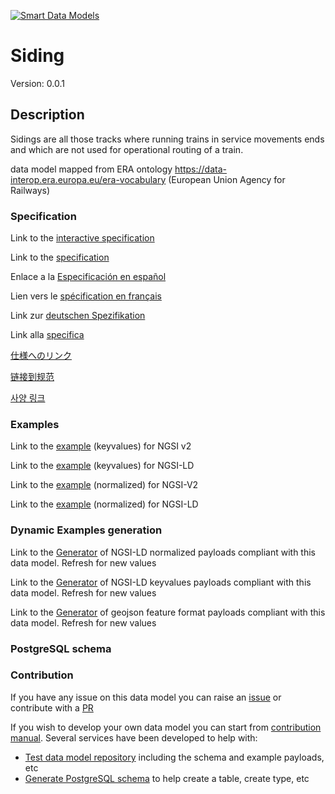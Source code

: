 [![Smart Data Models](https://smartdatamodels.org/wp-content/uploads/2022/01/SmartDataModels_logo.png "Logo")](https://smartdatamodels.org)
# Siding
Version: 0.0.1

## Description 

Sidings are all those tracks where running trains in service movements ends and which are not used for operational routing of a train.

data model mapped from ERA ontology https://data-interop.era.europa.eu/era-vocabulary (European Union Agency for Railways)
### Specification

Link to the [interactive specification](https://swagger.lab.fiware.org/?url=https://smart-data-models.github.io/dataModel.ERA/Siding/swagger.yaml)

Link to the [specification](https://github.com/smart-data-models/dataModel.ERA/blob/master/Siding/doc/spec.md)

Enlace a la [Especificación en español](https://github.com/smart-data-models/dataModel.ERA/blob/master/Siding/doc/spec_ES.md)

Lien vers le [spécification en français](https://github.com/smart-data-models/dataModel.ERA/blob/master/Siding/doc/spec_FR.md)

Link zur [deutschen Spezifikation](https://github.com/smart-data-models/dataModel.ERA/blob/master/Siding/doc/spec_DE.md)

Link alla [specifica](https://github.com/smart-data-models/dataModel.ERA/blob/master/Siding/doc/spec_IT.md)

[仕様へのリンク](https://github.com/smart-data-models/dataModel.ERA/blob/master/Siding/doc/spec_JA.md)

[链接到规范](https://github.com/smart-data-models/dataModel.ERA/blob/master/Siding/doc/spec_ZH.md)

[사양 링크](https://github.com/smart-data-models/dataModel.ERA/blob/master/Siding/doc/spec_KO.md)
### Examples

Link to the [example](https://smart-data-models.github.io/dataModel.ERA/Siding/examples/example.json) (keyvalues) for NGSI v2

Link to the [example](https://smart-data-models.github.io/dataModel.ERA/Siding/examples/example.jsonld) (keyvalues) for NGSI-LD

Link to the [example](https://smart-data-models.github.io/dataModel.ERA/Siding/examples/example-normalized.json) (normalized) for NGSI-V2

Link to the [example](https://smart-data-models.github.io/dataModel.ERA/Siding/examples/example-normalized.jsonld) (normalized) for NGSI-LD
### Dynamic Examples generation

Link to the [Generator](https://smartdatamodels.org/extra/ngsi-ld_generator.php?schemaUrl=https://raw.githubusercontent.com/smart-data-models/dataModel.ERA/master/Siding/schema.json&email=info@smartdatamodels.org) of NGSI-LD normalized payloads compliant with this data model. Refresh for new values

Link to the [Generator](https://smartdatamodels.org/extra/ngsi-ld_generator_keyvalues.php?schemaUrl=https://raw.githubusercontent.com/smart-data-models/dataModel.ERA/master/Siding/schema.json&email=info@smartdatamodels.org) of NGSI-LD keyvalues payloads compliant with this data model. Refresh for new values

Link to the [Generator](https://smartdatamodels.org/extra/geojson_features_generator.php?schemaUrl=https://raw.githubusercontent.com/smart-data-models/dataModel.ERA/master/Siding/schema.json&email=info@smartdatamodels.org) of geojson feature format payloads compliant with this data model. Refresh for new values
### PostgreSQL schema
### Contribution

 If you have any issue on this data model you can raise an [issue](https://github.com/smart-data-models/dataModel.ERA/issues)  or contribute with a [PR](https://github.com/smart-data-models/dataModel.ERA/pulls)

 If you wish to develop your own data model you can start from [contribution manual](https://bit.ly/contribution_manual). Several services have been developed to help with: 
 - [Test data model repository](https://smartdatamodels.org/index.php/data-models-contribution-api/) including the schema and example payloads, etc
 - [Generate PostgreSQL schema](https://smartdatamodels.org/index.php/sql-service/) to help create a table, create type, etc